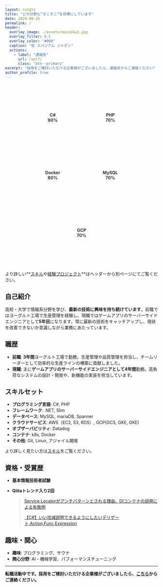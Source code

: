 ```yaml
---
layout: single
title: "どの分野も”そこそこ”を目標にしています"
date: 2024-09-25
permalink: /
header:
  overlay_image: ./assets/mozaiku2.jpg
  overlay_filter: 0.5
  overlay_color: "#000"
  caption: "処 スパジアム ジャポン"
  actions:
    - label: "連絡先"
      url: /self/
      class: "btn--primary"
excerpt: "採用をご検討いただける企業様がございましたら、連絡先からご連絡ください"
author_profile: true
---
```

<!-- Chart.js CDNの追加 -->
<script src="https://cdn.jsdelivr.net/npm/chart.js"></script>

<!-- スキルグラフのコンテナ -->
<div style="display: flex; flex-wrap: wrap; justify-content: center; gap: 20px; margin: 40px 0;">

  <!-- スキル1: C# -->
  <div style="width: 150px; height: 150px; position: relative; padding: 10px;">
    <canvas id="skillChart1"></canvas>
    <div style="position: absolute; top: 50%; left: 50%; transform: translate(-50%, -50%); text-align: center; font-weight: bold; color: #333;">
      C#<br>90%
    </div>
  </div>
  
  <!-- スキル2: PHP -->
  <div style="width: 150px; height: 150px; position: relative; padding: 10px;">
    <canvas id="skillChart2"></canvas>
    <div style="position: absolute; top: 50%; left: 50%; transform: translate(-50%, -50%); text-align: center; font-weight: bold; color: #333;">
      PHP<br>70%
    </div>
  </div>
  
  <!-- スキル3: Docker -->
  <div style="width: 150px; height: 150px; position: relative; padding: 10px;">
    <canvas id="skillChart3"></canvas>
    <div style="position: absolute; top: 50%; left: 50%; transform: translate(-50%, -50%); text-align: center; font-weight: bold; color: #333;">
      Docker<br>80%
    </div>
  </div>
  
  <!-- スキル4: MySQL -->
  <div style="width: 150px; height: 150px; position: relative; padding: 10px;">
    <canvas id="skillChart4"></canvas>
    <div style="position: absolute; top: 50%; left: 50%; transform: translate(-50%, -50%); text-align: center; font-weight: bold; color: #333;">
      MySQL<br>70%
    </div>
  </div>
  
  <!-- スキル5: GCP -->
  <div style="width: 150px; height: 150px; position: relative; padding: 10px;">
    <canvas id="skillChart5"></canvas>
    <div style="position: absolute; top: 50%; left: 50%; transform: translate(-50%, -50%); text-align: center; font-weight: bold; color: #333;">
      GCP<br>70%
    </div>
  </div>
  
</div>

<!-- スクリプトでチャートを初期化 -->
<script>
  document.addEventListener("DOMContentLoaded", function() {
    // スキル1: C#
    var ctx1 = document.getElementById('skillChart1').getContext('2d');
    var skillChart1 = new Chart(ctx1, {
      type: 'doughnut',
      data: {
        labels: ['レベル感', '未使用'],
        datasets: [{
          data: [90, 10],
          backgroundColor: ['#4A90E2', '#E0E0E0'], // C#のブランドカラー
          borderWidth: 0
        }]
      },
      options: {
        cutout: '70%',
        responsive: true,
        maintainAspectRatio: false,
        plugins: {
          legend: { display: false }
        }
      }
    });

    // スキル2: PHP
    var ctx2 = document.getElementById('skillChart2').getContext('2d');
    var skillChart2 = new Chart(ctx2, {
      type: 'doughnut',
      data: {
        labels: ['レベル感', '未使用'],
        datasets: [{
          data: [70, 30],
          backgroundColor: ['#F7DF1E', '#E0E0E0'], // PHPのブランドカラー
          borderWidth: 0
        }]
      },
      options: {
        cutout: '70%',
        responsive: true,
        maintainAspectRatio: false,
        plugins: {
          legend: { display: false }
        }
      }
    });

    // スキル3: Docker
    var ctx3 = document.getElementById('skillChart3').getContext('2d');
    var skillChart3 = new Chart(ctx3, {
      type: 'doughnut',
      data: {
        labels: ['レベル感', '未使用'],
        datasets: [{
          data: [80, 20],
          backgroundColor: ['#0db7ed', '#E0E0E0'], // Dockerのブランドカラー
          borderWidth: 0
        }]
      },
      options: {
        cutout: '70%',
        responsive: true,
        maintainAspectRatio: false,
        plugins: {
          legend: { display: false }
        }
      }
    });

    // スキル4: MySQL
    var ctx4 = document.getElementById('skillChart4').getContext('2d');
    var skillChart4 = new Chart(ctx4, {
      type: 'doughnut',
      data: {
        labels: ['レベル感', '未使用'],
        datasets: [{
          data: [70, 30],
          backgroundColor: ['#00758F', '#E0E0E0'], // MySQLのブランドカラー
          borderWidth: 0
        }]
      },
      options: {
        cutout: '70%',
        responsive: true,
        maintainAspectRatio: false,
        plugins: {
          legend: { display: false }
        }
      }
    });

    // スキル5: GCP
    var ctx5 = document.getElementById('skillChart5').getContext('2d');
    var skillChart5 = new Chart(ctx5, {
      type: 'doughnut',
      data: {
        labels: ['レベル感', '未使用'],
        datasets: [{
          data: [70, 30],
          backgroundColor: ['#4285F4', '#E0E0E0'], // GCPのブランドカラー
          borderWidth: 0
        }]
      },
      options: {
        cutout: '70%',
        responsive: true,
        maintainAspectRatio: false,
        plugins: {
          legend: { display: false }
        }
      }
    });
  });
</script>

より詳しい**[スキル](/skill/)や[経験プロジェクト](/experience/)**はヘッダーから別ページにてご覧ください。

## 自己紹介

高校・大学で情報系分野を学び、**最新の技術に興味を持ち続けています**。前職ではヨーグルト工場で生産管理を経験し、現職ではゲームアプリのサーバーサイドエンジニアとして**5年目**になります。常に最新の技術をキャッチアップし、現状を改善できないか意識しながら業務にあたっています。

## 職歴

- **前職**: **3年間**ヨーグルト工場で勤務。生産管理や品質管理を担当し、チームリーダーとして効率的な生産ラインの構築に貢献しました。
- **現職**: 主に**ゲームアプリのサーバーサイドエンジニアとして4年間**勤務。高負荷なシステムの設計・開発や、新機能の実装を担当しています。

## スキルセット

- **プログラミング言語**: C#, PHP
- **フレームワーク**: .NET, Slim
- **データベース**: MySQL, mariaDB, Spanner
- **クラウドサービス**: AWS（EC2, S3, RDS）, GCP(GCS, GKE, GKE)
- **オブザーバビリティ**: Datadog
- **コンテナ**: k8s, Docker
- **その他**: Git, Linux, アジャイル開発

より詳しく見たい方は[スキル](/skill/)をご覧ください。

## 資格・受賞歴

- **基本情報技術者試験** 
- **Qiitaトレンド入り2回**　

  > [Service Locatorがアンチパターンとされる理由、DIコンテナの誤用による失敗例](https://qiita.com/simoyama2323/items/f94f738d933a143f470e)
  >
  > [【C#】いい加減説明できるようにしたいデリゲート,Action,Func,Expression](https://qiita.com/simoyama2323/items/11ec93a130c07e23de68)

## 趣味・関心

- **趣味**: プログラミング、サウナ
- **関心分野**: AI・機械学習、パフォーマンスチューニング

---

**転職活動中です。採用をご検討いただける企業様がございましたら、[こちら](/contact/)からご連絡ください。**